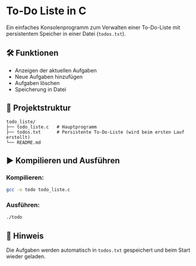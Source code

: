 # To-Do Liste in C

Ein einfaches Konsolenprogramm zum Verwalten einer To-Do-Liste mit persistentem Speicher in einer Datei (`todos.txt`).

## 🛠️ Funktionen

- Anzeigen der aktuellen Aufgaben
- Neue Aufgaben hinzufügen
- Aufgaben löschen
- Speicherung in Datei

## 📁 Projektstruktur

```
todo_liste/
├── todo_liste.c   # Hauptprogramm
├── todos.txt      # Persistente To-Do-Liste (wird beim ersten Lauf erstellt)
└── README.md
```

## ▶️ Kompilieren und Ausführen

### Kompilieren:

```bash
gcc -o todo todo_liste.c
```

### Ausführen:

```bash
./todo
```

## 💾 Hinweis

Die Aufgaben werden automatisch in `todos.txt` gespeichert und beim Start wieder geladen.
